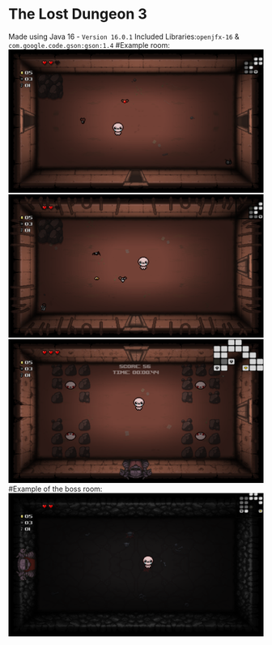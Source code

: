 # The Lost Dungeon 3
Made using Java 16 - `Version 16.0.1`
Included Libraries:`openjfx-16` & `com.google.code.gson:gson:1.4`
#Example room:
![](src/images/fly_room.png)
![](src/images/spider_pooter_room.png)
![](src/images/gaper_room.png)
#Example of the boss room:
![](src/images/boss_room.png)